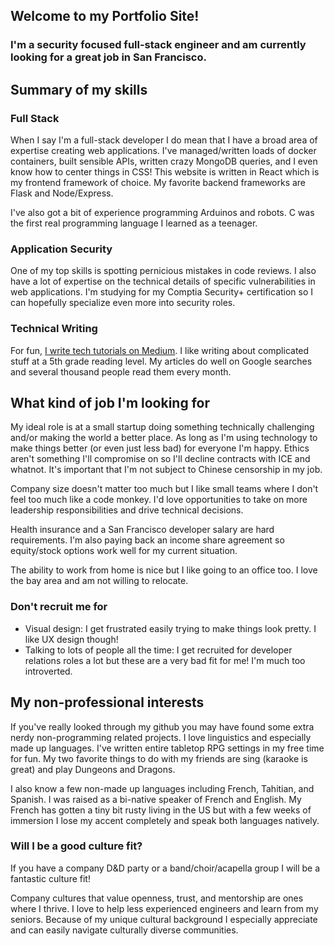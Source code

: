 ## Welcome to my Portfolio Site!
### I'm a security focused full-stack engineer and am currently looking for a great job in San Francisco.

## Summary of my skills

### Full Stack
When I say I'm a full-stack developer I do mean that I have a broad area of expertise creating web applications. I've managed/written loads of docker containers, built sensible APIs, written crazy MongoDB queries, and I even know how to center things in CSS! This website is written in React which is my frontend framework of choice. My favorite backend frameworks are Flask and Node/Express.

I've also got a bit of experience programming Arduinos and robots. C was the first real programming language I learned as a teenager.

### Application Security
One of my top skills is spotting pernicious mistakes in code reviews. I also have a lot of expertise on the technical details of specific vulnerabilities in web applications. I'm studying for my Comptia Security+ certification so I can hopefully specialize even more into security roles.

### Technical Writing
For fun, [I write tech tutorials on Medium](https://medium.com/@jasmine.yhumbert). I like writing about complicated stuff at a 5th grade reading level. My articles do well on Google searches and several thousand people read them every month.

## What kind of job I'm looking for
My ideal role is at a small startup doing something technically challenging and/or making the world a better place. As long as I'm using technology to make things better (or even just less bad) for everyone I'm happy. Ethics aren't something I'll compromise on so I'll decline contracts with ICE and whatnot. It's important that I'm not subject to Chinese censorship in my job.

Company size doesn't matter too much but I like small teams where I don't feel too much like a code monkey. I'd love opportunities to take on more leadership responsibilities and drive technical decisions.

Health insurance and a San Francisco developer salary are hard requirements. I'm also paying back an income share agreement so equity/stock options work well for my current situation.

The ability to work from home is nice but I like going to an office too. I love the bay area and am not willing to relocate.

### Don't recruit me for
- Visual design: I get frustrated easily trying to make things look pretty. I like UX design though!
- Talking to lots of people all the time: I get recruited for developer relations roles a lot but these are a very bad fit for me! I'm much too introverted.

## My non-professional interests
If you've really looked through my github you may have found some extra nerdy non-programming related projects. I love linguistics and especially made up languages. I've written entire tabletop RPG settings in my free time for fun. My two favorite things to do with my friends are sing (karaoke is great) and play Dungeons and Dragons.

I also know a few non-made up languages including French, Tahitian, and Spanish. I was raised as a bi-native speaker of French and English. My French has gotten a tiny bit rusty living in the US but with a few weeks of immersion I lose my accent completely and speak both languages natively.

### Will I be a good culture fit?
If you have a company D&D party or a band/choir/acapella group I will be a fantastic culture fit!

Company cultures that value openness, trust, and mentorship are ones where I thrive. I love to help less experienced engineers and learn from my seniors. Because of my unique cultural background I especially appreciate and can easily navigate culturally diverse communities.